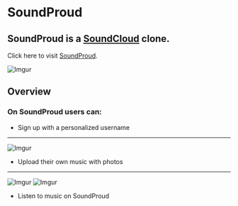 # SoundProud 
## SoundProud is a [SoundCloud](http://www.soundcloud.com/ "SoundCloud") clone. ##
Click here to visit [SoundProud](https://soundproud.herokuapp.com/#/ "SoundProud"). 
  
 ![Imgur](https://i.imgur.com/CKUN9PZ.png)
 
## Overview ##
### On SoundProud users can: ###
  + Sign up with a personalized username 
  - - - -
![Imgur](https://i.imgur.com/1kGhV9r.png)
  + Upload their own music with photos 
  - - - -
![Imgur](https://i.imgur.com/NLpASDc.png)
![Imgur](https://i.imgur.com/ILQaEDi.png)
  + Listen to music on SoundProud
 
